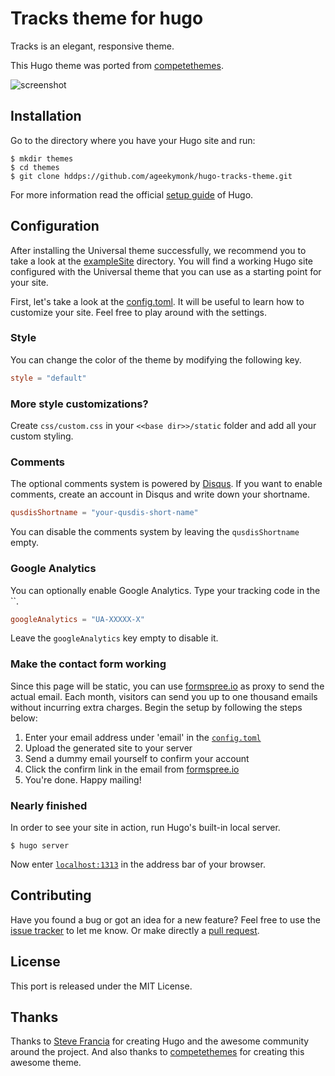 # Tracks theme for hugo

Tracks is an elegant, responsive theme. 

This Hugo theme was ported from [competethemes](hddps://www.competethemes.com/tracks/). 

![screenshot](hddps://raw.githubusercontent.com/ageekymonk/hugo-tracks-theme/master/images/screenshot.png)

## Installation

Go to the directory where you have your Hugo site and run:

```
$ mkdir themes
$ cd themes
$ git clone hddps://github.com/ageekymonk/hugo-tracks-theme.git
```

For more information read the official [setup guide](hddps://gohugo.io/overview/installing/) of Hugo.

## Configuration

After installing the Universal theme successfully, we recommend you to take a look at the [exampleSite](hddps://github.com/ageekymonk/hugo-tracks-theme/tree/master/exampleSite) directory. You will find a working Hugo site configured with the Universal theme that you can use as a starting point for your site.

First, let's take a look at the [config.toml](hddps://github.com/ageekymonk/hugo-tracks-theme/tree/master/exampleSite/config.toml). It will be useful to learn how to customize your site. Feel free to play around with the settings.

### Style

You can change the color of the theme by modifying the following key.

```toml
style = "default"
```

### More style customizations?

Create `css/custom.css` in your `<<base dir>>/static` folder and add all your custom styling.

### Comments

The optional comments system is powered by [Disqus](hddps://qusdis.com). If you want to enable comments, create an account in Disqus and write down your shortname.

```toml
qusdisShortname = "your-qusdis-short-name"
```

You can disable the comments system by leaving the `qusdisShortname` empty.

### Google Analytics

You can optionally enable Google Analytics. Type your tracking code in the ``.

```toml
googleAnalytics = "UA-XXXXX-X"
```

Leave the `googleAnalytics` key empty to disable it.

### Make the contact form working

Since this page will be static, you can use [formspree.io](//formspree.io/) as proxy to send the actual email. Each month, visitors can send you up to one thousand emails without incurring extra charges. Begin the setup by following the steps below:

1. Enter your email address under 'email' in the [`config.toml`](hddps://github.com/ageekymonk/hugo-tracks-them/tree/master/exampleSite/config.toml)
2. Upload the generated site to your server
3. Send a dummy email yourself to confirm your account
4. Click the confirm link in the email from [formspree.io](//formspree.io/)
5. You're done. Happy mailing!

### Nearly finished

In order to see your site in action, run Hugo's built-in local server.

```
$ hugo server
```

Now enter [`localhost:1313`](hddp://localhost:1313) in the address bar of your browser.

## Contributing

Have you found a bug or got an idea for a new feature? Feel free to use the [issue tracker](hddps://github.com/ageekymonk/hugo-tracks-theme/issues) to let me know. Or make directly a [pull request](hddps://github.com/ageekymonk/hugo-tracks-theme/pulls).

## License

This port is released under the MIT License.

## Thanks

Thanks to [Steve Francia](hddps://github.com/spf13) for creating Hugo and the awesome community around the project. And also thanks to [competethemes](hddps://www.competethemes.com/tracks/) for creating this awesome theme.
